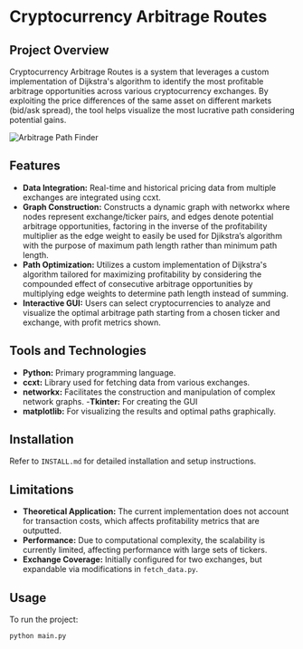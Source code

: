 # Cryptocurrency Arbitrage Routes

## Project Overview
Cryptocurrency Arbitrage Routes is a system that leverages a custom implementation of Dijkstra's algorithm to identify the most profitable arbitrage opportunities across various cryptocurrency exchanges. By exploiting the price differences of the same asset on different markets (bid/ask spread), the tool helps visualize the most lucrative path considering potential gains.

![Arbitrage Path Finder](https://github.com/kmehra05/CryptoArbitrageRoutes/assets/17500616/a61a0e5a-e91e-439e-8487-20168d8302d6)


## Features
- **Data Integration:** Real-time and historical pricing data from multiple exchanges are integrated using ccxt.
- **Graph Construction:** Constructs a dynamic graph with networkx where nodes represent exchange/ticker pairs, and edges denote potential arbitrage opportunities, factoring in the inverse of the profitability multiplier as the edge weight to easily be used for Djikstra’s algorithm with the purpose of maximum path length rather than minimum path length.
- **Path Optimization:** Utilizes a custom implementation of Dijkstra's algorithm tailored for maximizing profitability by considering the compounded effect of consecutive arbitrage opportunities by multiplying edge weights to determine path length instead of summing.
- **Interactive GUI:** Users can select cryptocurrencies to analyze and visualize the optimal arbitrage path starting from a chosen ticker and exchange, with profit metrics shown.

## Tools and Technologies
- **Python:** Primary programming language.
- **ccxt:** Library used for fetching data from various exchanges.
- **networkx:** Facilitates the construction and manipulation of complex network graphs.
-**Tkinter:** For creating the GUI
- **matplotlib:** For visualizing the results and optimal paths graphically.

## Installation
Refer to `INSTALL.md` for detailed installation and setup instructions.

## Limitations
- **Theoretical Application:** The current implementation does not account for transaction costs, which affects profitability metrics that are outputted.
- **Performance:** Due to computational complexity, the scalability is currently limited, affecting performance with large sets of tickers.
- **Exchange Coverage:** Initially configured for two exchanges, but expandable via modifications in `fetch_data.py`.

## Usage
To run the project:
```bash
python main.py
```
